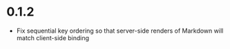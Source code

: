 # 0.1.2

* Fix sequential key ordering so that server-side renders
  of Markdown will match client-side binding
